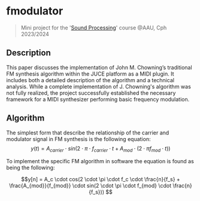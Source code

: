 # fmodulator
> Mini project for the '[Sound Processing](https://moduler.aau.dk/course/2022-2023/MSNSMCM1202?lang=en-GB)' course @AAU, Cph 2023/2024

## Description
This paper discusses the implementation of John M. Chowning’s traditional FM synthesis algorithm within the JUCE platform as a MIDI plugin. It includes both a detailed description of the algorithm and a technical analysis. While a complete implementation of J. Chowning's algorithm was not fully realized, the project successfully established the necessary framework for a MIDI synthesizer performing basic frequency modulation.

## Algorithm
The simplest form that describe the relationship of the carrier and modulator signal in FM synthesis is the following equation:
$$y(t)=A_{carrier} \cdot sin(2 \cdot \pi \cdot f_{carrier} \cdot t + A_{mod} \cdot (2 \cdot \pi f_{mod} \cdot t))$$

To implement the specific FM algorithm in software the equation is found as being the following:

$$y[n] = A_c \cdot cos(2 \cdot \pi \cdot f_c \cdot \frac{n}{f_s} + \frac{A_{mod}}{f_{mod}} \cdot sin(2 \cdot \pi \cdot f_{mod} \cdot \frac{n}{f_s})) $$
